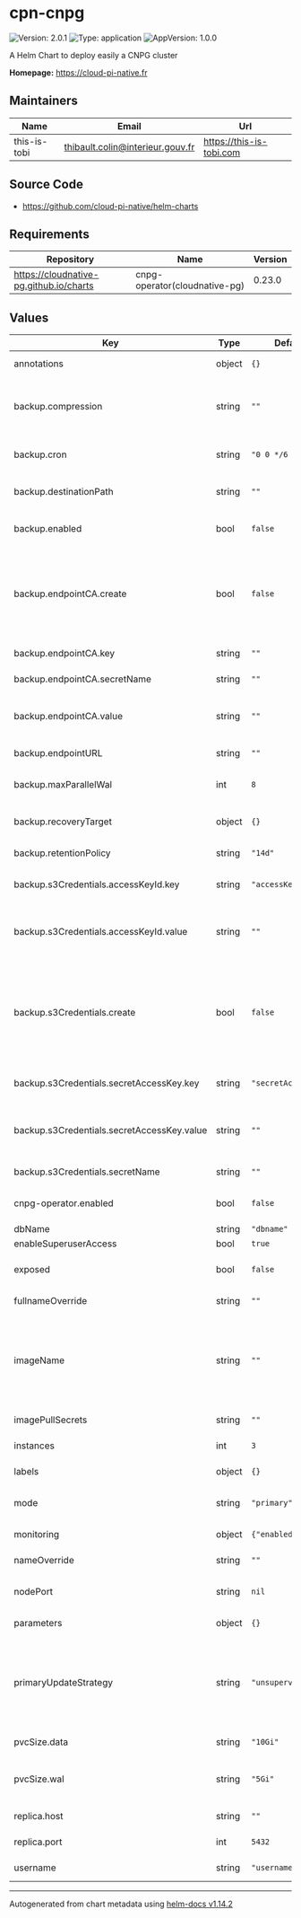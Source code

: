 # cpn-cnpg

![Version: 2.0.1](https://img.shields.io/badge/Version-2.0.1-informational?style=flat-square) ![Type: application](https://img.shields.io/badge/Type-application-informational?style=flat-square) ![AppVersion: 1.0.0](https://img.shields.io/badge/AppVersion-1.0.0-informational?style=flat-square)

A Helm Chart to deploy easily a CNPG cluster

**Homepage:** <https://cloud-pi-native.fr>

## Maintainers

| Name | Email | Url |
| ---- | ------ | --- |
| this-is-tobi | <thibault.colin@interieur.gouv.fr> | <https://this-is-tobi.com> |

## Source Code

* <https://github.com/cloud-pi-native/helm-charts>

## Requirements

| Repository | Name | Version |
|------------|------|---------|
| https://cloudnative-pg.github.io/charts | cnpg-operator(cloudnative-pg) | 0.23.0 |

## Values

| Key | Type | Default | Description |
|-----|------|---------|-------------|
| annotations | object | `{}` | Additional cnpg cluster annotations. |
| backup.compression | string | `""` | Which compression algorithm should be used for cnpg backups (should be one of "gzip", "bzip2" or "snappy"). |
| backup.cron | string | `"0 0 */6 * * *"` | The cron rule used for cnpg backups. By default it runs every 6 hours. |
| backup.destinationPath | string | `""` | S3 destination path for cnpg backups (it should be set like `s3://<bucket_name>/<path>`). |
| backup.enabled | bool | `false` | Whether or not cnpg cluster deployment should be enabled. |
| backup.endpointCA.create | bool | `false` | Whether or not to create S3 CA kubernetes secret used for cnpg backups. It will use `secretName`, `accessKeyId.key`, `accessKeyId.value`, `secretAccessKey.key` and `secretAccessKey.value` to create the secret. |
| backup.endpointCA.key | string | `""` | The secret key containing S3 CA for cnpg backups. |
| backup.endpointCA.secretName | string | `""` | The secret name containing S3 CA for cnpg backups. |
| backup.endpointCA.value | string | `""` | The S3 certificate used for cnpg backups. Only needed if `backup.endpointCA.create` is set to `true`. |
| backup.endpointURL | string | `""` | S3 endpoint for cnpg backups. |
| backup.maxParallelWal | int | `8` | The number of parallel process that will be applied when applying wals. |
| backup.recoveryTarget | object | `{}` | Recovery target config to perform a point in time recovery when restore. |
| backup.retentionPolicy | string | `"14d"` | Retention policy for cnpg backups recurrences. |
| backup.s3Credentials.accessKeyId.key | string | `"accessKeyId"` | S3 accessKeyId kubernetes secret key used for cnpg backups. |
| backup.s3Credentials.accessKeyId.value | string | `""` | S3 accessKeyId value used for cnpg backups. Only needed if `backup.s3Credentials.create` is set to `true`. |
| backup.s3Credentials.create | bool | `false` | Whether or not to create S3 credentials kubernetes secret used for cnpg backups. It will use `secretName`, `accessKeyId.key`, `accessKeyId.value`, `secretAccessKey.key` and `secretAccessKey.value` to create the secret. |
| backup.s3Credentials.secretAccessKey.key | string | `"secretAccessKey"` | S3 secretAccessKey kubernetes secret key used for cnpg backups. |
| backup.s3Credentials.secretAccessKey.value | string | `""` | S3 secretAccessKey value used for cnpg backups. Only needed if `backup.s3Credentials.create` is set to `true`. |
| backup.s3Credentials.secretName | string | `""` | S3 kubernetes secret name used for cnpg backups. |
| cnpg-operator.enabled | bool | `false` | Whether or not cnpg operator should be deployed. |
| dbName | string | `"dbname"` | Name of the database. |
| enableSuperuserAccess | bool | `true` | Enable superuser access. |
| exposed | bool | `false` | Whether or not a NodePort service should be created to exposed the database. |
| fullnameOverride | string | `""` | String to fully override the default application name. |
| imageName | string | `""` | Name of the image used for database. By default (empty string), the operator will install the latest available minor version of the latest major version of PostgreSQL when the operator was released |
| imagePullSecrets | string | `""` | Name of the image pull secrets. |
| instances | int | `3` | Number of instances to spawn in the cluster. |
| labels | object | `{}` | Additional cnpg cluster labels. |
| mode | string | `"primary"` | Mode used to deploy the cnpg cluster, it should be `primary`, `replica` or `restore`. |
| monitoring | object | `{"enabled":false}` | Whether or not PodMonitor should be deployed. |
| nameOverride | string | `""` | Provide a name in place of the default application name. |
| nodePort | string | `nil` | Port used for NodePort service. Needs `exposed` tu be true. |
| parameters | object | `{}` | Customize Postgresql parameters. |
| primaryUpdateStrategy | string | `"unsupervised"` | Rolling update strategy used : unsupervised: automated update of the primary once all replicas have been upgraded (default) supervised: requires manual supervision to perform the switchover of the primary |
| pvcSize.data | string | `"10Gi"` | Size of the data PVC used by each cnpg instance. |
| pvcSize.wal | string | `"5Gi"` | Size of the WAL PVC used by each cnpg instance (if value is `null` then WAL files are stored within the data PVC). |
| replica.host | string | `""` | Primary cnpg cluster host used for replica mode. |
| replica.port | int | `5432` | Primary cnpg cluster port used for replica mode. |
| username | string | `"username"` | Username of the database user. |

----------------------------------------------
Autogenerated from chart metadata using [helm-docs v1.14.2](https://github.com/norwoodj/helm-docs/releases/v1.14.2)
